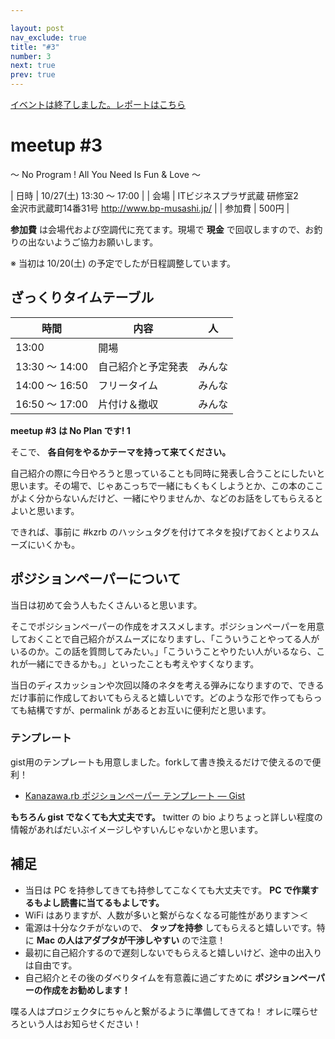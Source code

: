 ```yaml
---

layout: post
nav_exclude: true
title: "#3"
number: 3
next: true
prev: true
---
```


<div class="event-links-wrapper">
  <div class="event-report">
    <a href="/3/report">イベントは終了しました。レポートはこちら</a>
  </div>
</div>

meetup #3
==========

〜 No Program ! All You Need Is Fun & Love 〜


| 日時   | 10/27(土) 13:30 〜 17:00 |
| 会場   | ITビジネスプラザ武蔵 研修室2<br>金沢市武蔵町14番31号 <a href="http://www.bp-musashi.jp/">http://www.bp-musashi.jp/</a> |
| 参加費 | 500円 |


**参加費** は会場代および空調代に充てます。現場で **現金**
で回収しますので、お釣りの出ないようご協力お願いします。

※ 当初は 10/20(土) の予定でしたが日程調整しています。

ざっくりタイムテーブル
----------------------

 |時間            |内容                |人|
 |----------------|--------------------|--------|
 |13:00           |開場                ||
 |13:30 〜 14:00  |自己紹介と予定発表  |みんな|
 |14:00 〜 16:50  |フリータイム        |みんな|
 |16:50 〜 17:00  |片付け＆撤収        |みんな|

**meetup #3 は No Plan です! 1**

そこで、 **各自何をやるかテーマを持って来てください。**

自己紹介の際に今日やろうと思っていることも同時に発表し合うことにしたいと思います。その場で、じゃあこっちで一緒にもくもくしようとか、この本のここがよく分からないんだけど、一緒にやりませんか、などのお話をしてもらえるとよいと思います。

できれば、事前に #kzrb のハッシュタグを付けてネタを投げておくとよりスムーズにいくかも。

ポジションペーパーについて
--------------------------

当日は初めて会う人もたくさんいると思います。

そこでポジションペーパーの作成をオススメします。ポジションペーパーを用意しておくことで自己紹介がスムーズになりますし、「こういうことやってる人がいるのか。この話を質問してみたい。」「こういうことやりたい人がいるなら、これが一緒にできるかも。」といったことも考えやすくなります。

当日のディスカッションや次回以降のネタを考える弾みになりますので、できるだけ事前に作成しておいてもらえると嬉しいです。どのような形で作ってもらっても結構ですが、permalink があるとお互いに便利だと思います。

### テンプレート

gist用のテンプレートも用意しました。forkして書き換えるだけで使えるので便利！

* [Kanazawa.rb ポジションペーパー テンプレート — Gist](https://gist.github.com/5a523ec3180002229a32)

**もちろん gist でなくても大丈夫です。** twitter の bio よりちょっと詳しい程度の情報があればだいぶイメージしやすいんじゃないかと思います。

補足
----

* 当日は PC を持参してきても持参してこなくても大丈夫です。 **PC で作業するもよし読書に当てるもよしです。**
* WiFi はありますが、人数が多いと繋がらなくなる可能性があります＞＜
* 電源は十分なクチがないので、 **タップを持参** してもらえると嬉しいです。特に **Mac の人はアダプタが干渉しやすい** ので注意！
* 最初に自己紹介するので遅刻しないでもらえると嬉しいけど、途中の出入りは自由です。
* 自己紹介とその後のダベりタイムを有意義に過ごすために **ポジションペーパーの作成をお勧めします！**

喋る人はプロジェクタにちゃんと繋がるように準備してきてね！
オレに喋らせろという人はお知らせください！
